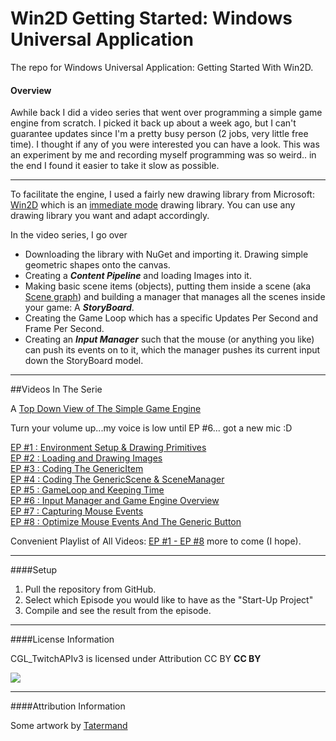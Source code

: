# Win2D Getting Started: Windows Universal Application

The repo for Windows Universal Application: Getting Started With Win2D.

#### Overview

Awhile back I did a video series that went over programming a simple game engine from scratch.  I picked it back up about a week ago, but I can't guarantee updates since I'm a pretty busy person (2 jobs, very little free time).  I thought if any of you were interested you can have a look.  This was an experiment by me and recording myself programming was so weird.. in the end I found it easier to take it slow as possible.

---

To facilitate the engine, I used a fairly new drawing library from Microsoft:  [Win2D](https://github.com/Microsoft/Win2D) which is an [immediate mode](https://en.wikipedia.org/wiki/Immediate_mode_%28computer_graphics%29) drawing library.  You can use any drawing library you want and adapt accordingly.

In the video series, I go over

* Downloading the library with NuGet and importing it.  Drawing simple geometric shapes onto the canvas.<br>
* Creating a ***Content Pipeline*** and loading Images into it.<br>
* Making basic scene items (objects), putting them inside a scene (aka [Scene graph](https://en.wikipedia.org/wiki/Scene_graph)) and building a manager that manages all the scenes inside your game: A ***StoryBoard***.<br>
* Creating the Game Loop which has a specific Updates Per Second and Frame Per Second.<br>
* Creating an ***Input Manager*** such that the mouse (or anything you like) can push its events on to it, which the manager pushes its current input down the StoryBoard model.<br>

---

##Videos In The Serie

A [Top Down View of The Simple Game Engine](http://i.imgur.com/bfIDTZ4.png)

Turn your volume up...my voice is low until EP #6... got a new mic :D

[EP #1 : Environment Setup & Drawing Primitives](https://www.youtube.com/watch?v=YtxHU5LWwTE)  
[EP #2 : Loading and Drawing Images](https://www.youtube.com/watch?v=uglDsbkjCio)  
[EP #3 : Coding The GenericItem](https://www.youtube.com/watch?v=uHpONsFCKkM)  
[EP #4 : Coding The GenericScene & SceneManager](https://www.youtube.com/watch?v=-rgE7nWKj8Q)  
[EP #5 : GameLoop and Keeping Time](https://www.youtube.com/watch?v=c2l5h_JGAog)  
[EP #6 : Input Manager and Game Engine Overview](https://www.youtube.com/watch?v=rNi2zigDIwA)  
[EP #7 : Capturing Mouse Events](https://www.youtube.com/watch?v=7cgOPd_JZx8)  
[EP #8 : Optimize Mouse Events And The Generic Button](https://www.youtube.com/watch?v=enxoZUkkXn4) 

Convenient Playlist of All Videos: [EP #1 - EP #8](https://www.youtube.com/playlist?list=PLNVD5azsNYNsCp5WYZiZlbg0MXvVAmsd1) more to come (I hope).

---

####Setup

1. Pull the repository from GitHub.
2. Select which Episode you would like to have as the "Start-Up Project"
3. Compile and see the result from the episode.

---

####License Information

CGL_TwitchAPIv3 is licensed under Attribution CC BY **CC BY**

<a href="https://creativecommons.org/licenses/by/4.0/"><img src="https://licensebuttons.net/l/by/3.0/88x31.png"></a>

---

####Attribution Information

Some artwork by <a href="http://opengameart.org/users/tatermand">Tatermand</a> 





